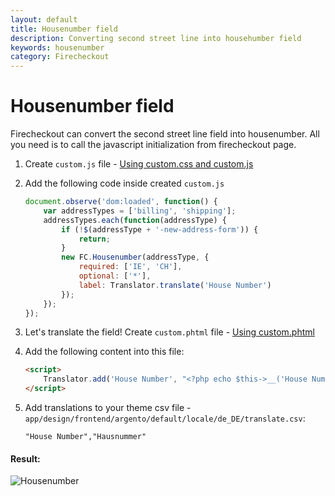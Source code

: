 ```yaml
---
layout: default
title: Housenumber field
description: Converting second street line into househumber field
keywords: housenumber
category: Firecheckout
---
```


# Housenumber field

Firecheckout can convert the second street line field into housenumber.
All you need is to call the javascript initialization from firecheckout page.

 1. Create `custom.js` file - [Using custom.css and custom.js][custom_js]
 2. Add the following code inside created `custom.js`

    ```js
    document.observe('dom:loaded', function() {
        var addressTypes = ['billing', 'shipping'];
        addressTypes.each(function(addressType) {
            if (!$(addressType + '-new-address-form')) {
                return;
            }
            new FC.Housenumber(addressType, {
                required: ['IE', 'CH'],
                optional: ['*'],
                label: Translator.translate('House Number')
            });
        });
    });
    ```

 3. Let's translate the field! Create `custom.phtml` file -
    [Using custom.phtml][custom_phtml]
 4. Add the following content into this file:

    ```html
    <script>
        Translator.add('House Number', "<?php echo $this->__('House Number') ?>");
    </script>
    ```

 5. Add translations to your theme csv file -
    `app/design/frontend/argento/default/locale/de_DE/translate.csv`:

    ```csv
    "House Number","Hausnummer"
    ```

#### Result:

![Housenumber](https://i.cloudup.com/Xyf-odeu37-3000x3000.png)

[custom_js]: /m1/extensions/firecheckout/using-customcss-and-customjs/#add-custom-javascript-at-firecheckout-page "How to use custom.js file"
[custom_phtml]: /m1/extensions/firecheckout/using-customphtml/ "How to use custom.phtml file"
